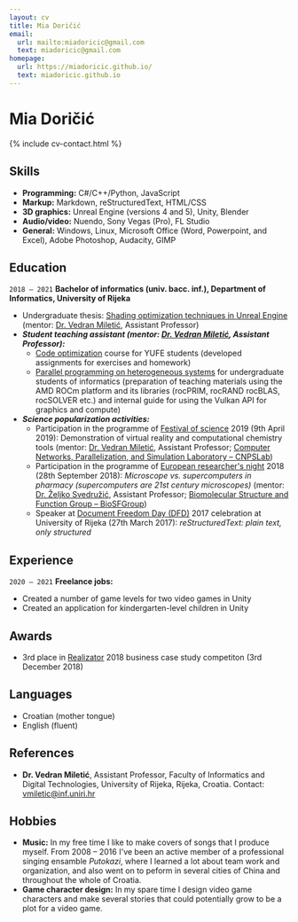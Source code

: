 ```yaml
---
layout: cv
title: Mia Doričić
email:
  url: mailto:miadoricic@gmail.com
  text: miadoricic@gmail.com
homepage:
  url: https://miadoricic.github.io/
  text: miadoricic.github.io
---
```


# Mia Doričić

{% include cv-contact.html %}

## Skills

- **Programming:** C#/C++/Python, JavaScript
- **Markup:** Markdown, reStructuredText, HTML/CSS
- **3D graphics:** Unreal Engine (versions 4 and 5), Unity, Blender
- **Audio/video:** Nuendo, Sony Vegas (Pro), FL Studio
- **General:** Windows, Linux, Microsoft Office (Word, Powerpoint, and Excel), Adobe Photoshop, Audacity, GIMP

## Education

`2018 – 2021`
**Bachelor of informatics (univ. bacc. inf.), Department of Informatics, University of Rijeka**

- Undergraduate thesis: [Shading optimization techniques in Unreal Engine](https://dabar.srce.hr/islandora/object/infri%3A848) (mentor: [Dr. Vedran Miletić](https://vedran.miletic.net/), Assistant Professor)
- ***Student teaching assistant (mentor: [Dr. Vedran Miletić](https://vedran.miletic.net/), Assistant Professor):***
    - [Code optimization](https://group.miletic.net/en/teaching/courses/CO/) course for YUFE students (developed assignments for exercises and homework)
    - [Parallel programming on heterogeneous systems](https://group.miletic.net/hr/nastava/kolegiji/PPHS/) for undergraduate students of informatics (preparation of teaching materials using the AMD ROCm platform and its libraries (rocPRIM, rocRAND rocBLAS, rocSOLVER etc.) and internal guide for using the Vulkan API for graphics and compute)
- ***Science popularization activities:***
    - Participation in the programme of [Festival of science](http://www.festivalznanosti.hr/) 2019 (9th April 2019): Demonstration of virtual reality and computational chemistry tools (mentor: [Dr. Vedran Miletić](https://vedran.miletic.net/), Assistant Professor; [Computer Networks, Parallelization, and Simulation Laboratory – CNPSLab](https://lab.miletic.net/))
    - Participation in the programme of [European researcher's night](https://cordis.europa.eu/programme/id/H2020_MSCA-NIGHT-2018) 2018 (28th September 2018): *Microscope vs. supercomputers in pharmacy (supercomputers are 21st century microscopes)* (mentor: [Dr. Željko Svedružić](https://svedruziclab.github.io/principal-investigator.html), Assistant Professor; [Biomolecular Structure and Function Group – BioSFGroup](https://svedruziclab.github.io/))
    - Speaker at [Document Freedom Day (DFD)](https://www.documentfreedom.org/) 2017 celebration at University of Rijeka (27th March 2017): *reStructuredText: plain text, only structured*

## Experience

`2020 – 2021`
**Freelance jobs:**

- Created a number of game levels for two video games in Unity
- Created an application for kindergarten-level children in Unity

## Awards

- 3rd place in [Realizator](https://realizator.uniri.hr/) 2018 business case study competiton (3rd December 2018)

## Languages

- Croatian (mother tongue)
- English (fluent)

## References

- **Dr. Vedran Miletić**, Assistant Professor, Faculty of Informatics and Digital Technologies, University of Rijeka, Rijeka, Croatia. Contact: [vmiletic@inf.uniri.hr](mailto:vmiletic@inf.uniri.hr)

## Hobbies

- **Music:** In my free time I like to make covers of songs that I produce myself. From 2008 – 2016 I've been an active member of a professional singing ensamble *Putokazi*, where I learned a lot about team work and organization, and also went on to peform in several cities of China and throughout the whole of Croatia.
- **Game character design:** In my spare time I design video game characters and make several stories that could potentially grow to be a plot for a video game.
